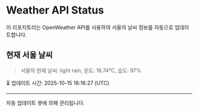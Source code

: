 
# Weather API Status

이 리포지토리는 OpenWeather API를 사용하여 서울의 날씨 정보를 자동으로 업데이트합니다.

## 현재 서울 날씨
> 서울의 현재 날씨: light rain, 온도: 16.74°C, 습도: 97%

⏳ 업데이트 시간: 2025-10-15 18:16:27 (UTC)

---
자동 업데이트 봇에 의해 관리됩니다.
